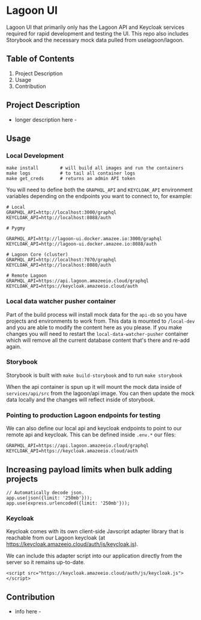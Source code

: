 # Lagoon UI

Lagoon UI that primarily only has the Lagoon API and Keycloak services required for rapid development and testing the UI. This repo also includes Storybook and the necessary mock data pulled from uselagoon/lagoon.

## Table of Contents
1. Project Description
2. Usage
3. Contribution

## Project Description
- longer description here -

## Usage

### Local Development

```
make install        # will build all images and run the containers
make logs           # to tail all container logs
make get_creds      # returns an admin API token
```

You will need to define both the `GRAPHQL_API` and `KEYCLOAK_API` environment variables depending on the endpoints you want to connect to, for example:

```
# Local
GRAPHQL_API=http://localhost:3000/graphql
KEYCLOAK_API=http://localhost:8088/auth

# Pygmy

GRAPHQL_API=http://lagoon-ui.docker.amazee.io:3000/graphql
KEYCLOAK_API=http://lagoon-ui.docker.amazee.io:8088/auth

# Lagoon Core (cluster)
GRAPHQL_API=http://localhost:7070/graphql
KEYCLOAK_API=http://localhost:8080/auth

# Remote Lagoon
GRAPHQL_API=https://api.lagoon.amazeeio.cloud/graphql
KEYCLOAK_API=https://keycloak.amazeeio.cloud/auth
```

### Local data watcher pusher container
Part of the build process will install mock data for the `api-db` so you have projects and environments to work from. This data is mounted to `/local-dev` and you are able to modify the content here as you please. If you make changes you will need to restart the `local-data-watcher-pusher` container which will remove all the current database content that's there and re-add again.

### Storybook

Storybook is built with `make build-storybook` and to run `make storybook`

When the api container is spun up it will mount the mock data inside of `services/api/src` from the lagoon/api image. You can then update the mock data locally and the changes will reflect inside of storybook.

### Pointing to production Lagoon endpoints for testing

We can also define our local api and keycloak endpoints to point to our remote api and keycloak. This can be defined inside `.env.*` our files:

```
GRAPHQL_API=https://api.lagoon.amazeeio.cloud/graphql
KEYCLOAK_API=https://keycloak.amazeeio.cloud/auth
```

## Increasing payload limits when bulk adding projects

```
// Automatically decode json.
app.use(json({limit: '250mb'}));
app.use(express.urlencoded({limit: '250mb'}));
```

### Keycloak

Keycloak comes with its own client-side Javscript adapter library that is reachable from our Lagoon keycloak (at https://keycloak.amazeeio.cloud/auth/js/keycloak.js).

We can include this adapter script into our application directly from the server so it remains up-to-date.

```
<script src="https://keycloak.amazeeio.cloud/auth/js/keycloak.js"></script>
```

## Contribution
- info here -
